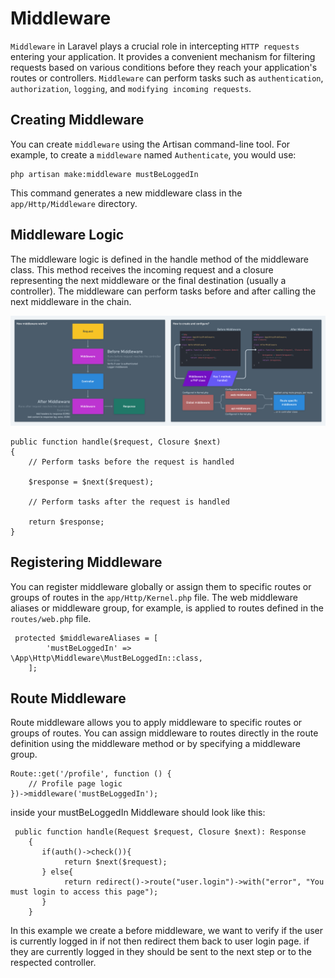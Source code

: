 # Middleware

`Middleware` in Laravel plays a crucial role in intercepting `HTTP requests` entering your application. It provides a convenient mechanism for filtering requests based on various conditions before they reach your application's routes or controllers. `Middleware` can perform tasks such as `authentication`, `authorization`, `logging`, and `modifying incoming requests`.

## Creating Middleware

You can create `middleware` using the Artisan command-line tool. For example, to create a `middleware` named `Authenticate`, you would use:

```
php artisan make:middleware mustBeLoggedIn
```

This command generates a new middleware class in the `app/Http/Middleware` directory.

## Middleware Logic

The middleware logic is defined in the handle method of the middleware class. This method receives the incoming request and a closure representing the next middleware or the final destination (usually a controller). The middleware can perform tasks before and after calling the next middleware in the chain.

<img src="../assets/Middleware.png" style="object-fit: cover;"/>

```
public function handle($request, Closure $next)
{
    // Perform tasks before the request is handled

    $response = $next($request);

    // Perform tasks after the request is handled

    return $response;
}
```

## Registering Middleware

You can register middleware globally or assign them to specific routes or groups of routes in the `app/Http/Kernel.php` file. The web middleware aliases or middleware group, for example, is applied to routes defined in the `routes/web.php` file.

```
 protected $middlewareAliases = [
        'mustBeLoggedIn' => \App\Http\Middleware\MustBeLoggedIn::class,
    ];
```

## Route Middleware

Route middleware allows you to apply middleware to specific routes or groups of routes. You can assign middleware to routes directly in the route definition using the middleware method or by specifying a middleware group.

```
Route::get('/profile', function () {
    // Profile page logic
})->middleware('mustBeLoggedIn');
```

inside your mustBeLoggedIn Middleware should look like this:

```
 public function handle(Request $request, Closure $next): Response
    {
       if(auth()->check()){
            return $next($request);
       } else{
            return redirect()->route("user.login")->with("error", "You must login to access this page");
       }
    }
```

In this example we create a before middleware, we want to verify if the user is currently logged in if not then redirect them back to user login page. if they are currently logged in they should be sent to the next step or to the respected controller.
